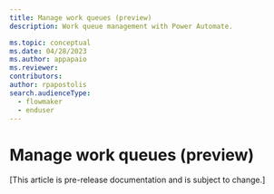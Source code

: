 ```yaml
---
title: Manage work queues (preview)
description: Work queue management with Power Automate.

ms.topic: conceptual
ms.date: 04/28/2023
ms.author: appapaio
ms.reviewer: 
contributors:
author: rpapostolis
search.audienceType: 
  - flowmaker
  - enduser
---
```


# Manage work queues (preview)

[This article is pre-release documentation and is subject to change.]